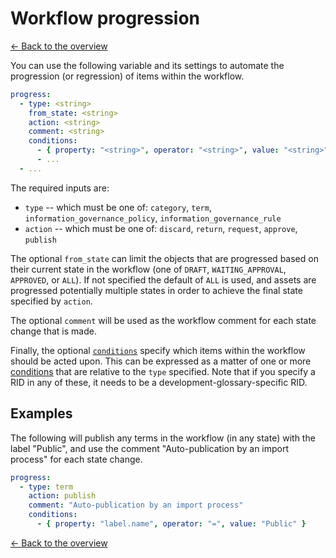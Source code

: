 # Workflow progression

[<- Back to the overview](../README.md)

You can use the following variable and its settings to automate the progression (or regression) of items within the workflow.

```yml
progress:
  - type: <string>
    from_state: <string>
    action: <string>
    comment: <string>
    conditions:
      - { property: "<string>", operator: "<string>", value: "<string>" }
      - ...
  - ...
```

The required inputs are:

- `type` -- which must be one of: `category`, `term`, `information_governance_policy`, `information_governance_rule`
- `action` -- which must be one of: `discard`, `return`, `request`, `approve`, `publish`

The optional `from_state` can limit the objects that are progressed based on their current state in the workflow (one of `DRAFT`, `WAITING_APPROVAL`, `APPROVED`, or `ALL`). If not specified the default of `ALL` is used, and assets are progressed potentially multiple states in order to achieve the final state specified by `action`.

The optional `comment` will be used as the workflow comment for each state change that is made.

Finally, the optional [`conditions`](conditions.md) specify which items within the workflow should be acted upon.  This can be expressed as a matter of one or more [conditions](conditions.md) that are relative to the `type` specified. Note that if you specify a RID in any of these, it needs to be a development-glossary-specific RID.

## Examples

The following will publish any terms in the workflow (in any state) with the label "Public", and use the comment "Auto-publication by an import process" for each state change.

```yml
progress:
  - type: term
    action: publish
    comment: "Auto-publication by an import process"
    conditions:
      - { property: "label.name", operator: "=", value: "Public" }
```

[<- Back to the overview](../README.md)
